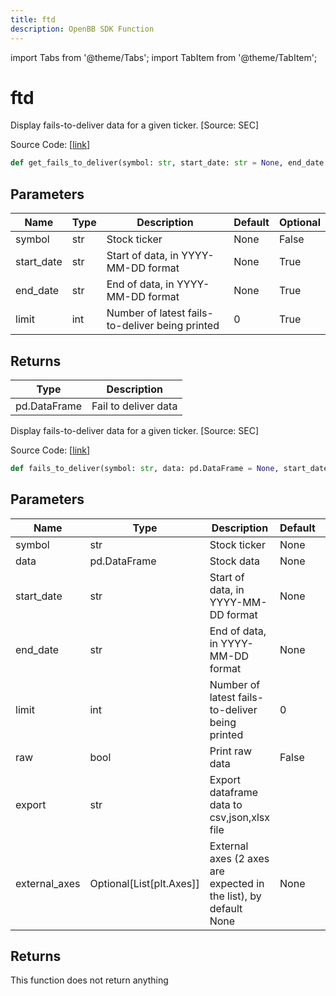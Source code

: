 ```yaml
---
title: ftd
description: OpenBB SDK Function
---
```


import Tabs from '@theme/Tabs';
import TabItem from '@theme/TabItem';

# ftd

<Tabs>
<TabItem value="model" label="Model" default>

Display fails-to-deliver data for a given ticker. [Source: SEC]

Source Code: [[link](https://github.com/OpenBB-finance/OpenBBTerminal/tree/main/openbb_terminal/stocks/dark_pool_shorts/sec_model.py#L59)]

```python
def get_fails_to_deliver(symbol: str, start_date: str = None, end_date: str = None, limit: int = 0) -> DataFrame
```
## Parameters

| Name | Type | Description | Default | Optional |
| ---- | ---- | ----------- | ------- | -------- |
| symbol | str | Stock ticker | None | False |
| start_date | str | Start of data, in YYYY-MM-DD format | None | True |
| end_date | str | End of data, in YYYY-MM-DD format | None | True |
| limit | int | Number of latest fails-to-deliver being printed | 0 | True |

## Returns

| Type | Description |
| ---- | ----------- |
| pd.DataFrame | Fail to deliver data |



</TabItem>
<TabItem value="view" label="View">

Display fails-to-deliver data for a given ticker. [Source: SEC]

Source Code: [[link](https://github.com/OpenBB-finance/OpenBBTerminal/tree/main/openbb_terminal/stocks/dark_pool_shorts/sec_view.py#L28)]

```python
def fails_to_deliver(symbol: str, data: pd.DataFrame = None, start_date: str = None, end_date: str = None, limit: int = 0, raw: bool = False, export: str = "", external_axes: Optional[List[matplotlib.axes._axes.Axes]] = None) -> None
```
## Parameters

| Name | Type | Description | Default | Optional |
| ---- | ---- | ----------- | ------- | -------- |
| symbol | str | Stock ticker | None | False |
| data | pd.DataFrame | Stock data | None | True |
| start_date | str | Start of data, in YYYY-MM-DD format | None | True |
| end_date | str | End of data, in YYYY-MM-DD format | None | True |
| limit | int | Number of latest fails-to-deliver being printed | 0 | True |
| raw | bool | Print raw data | False | True |
| export | str | Export dataframe data to csv,json,xlsx file |  | True |
| external_axes | Optional[List[plt.Axes]] | External axes (2 axes are expected in the list), by default None | None | True |

## Returns

This function does not return anything



</TabItem>
</Tabs>